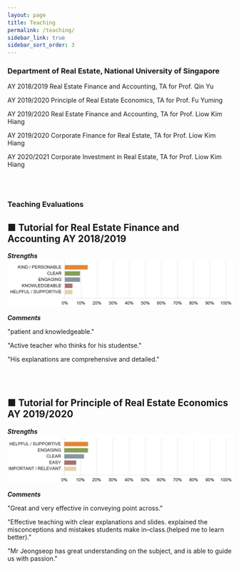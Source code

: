 ```yaml
---
layout: page
title: Teaching
permalink: /teaching/
sidebar_link: true
sidebar_sort_order: 3
---
```

### Department of Real Estate, National University of Singapore

AY 2018/2019 Real Estate Finance and Accounting, TA for Prof. Qin Yu

AY 2019/2020 Principle of Real Estate Economics, TA for Prof. Fu Yuming

AY 2019/2020 Real Estate Finance and Accounting, TA for Prof. Liow Kim Hiang

AY 2019/2020 Corporate Finance for Real Estate, TA for Prof. Liow Kim Hiang

AY 2020/2021 Corporate Investment in Real Estate, TA for Prof. Liow Kim Hiang

<br>
<br> 

### Teaching Evaluations
## ■ Tutorial for Real Estate Finance and Accounting AY 2018/2019

<b>*Strengths*</b>
<img src="/assets/img/re1705(accounting).png" />

<b>*Comments*</b>


"patient and knowledgeable."

"Active teacher who thinks for his studentse."

"His explanations are comprehensive and detailed."
 
<br> 
<br> 
 
## ■ Tutorial for Principle of Real Estate Economics AY 2019/2020

<b>*Strengths*</b>
<img src="/assets/img/re1704.png" />

<b>*Comments*</b>


"Great and very effective in conveying point across."

"Effective teaching with clear explanations and slides. explained the misconceptions and mistakes students make in–class.(helped me to learn better)."

"Mr Jeongseop has great understanding on the subject, and is able to guide us with passion."
